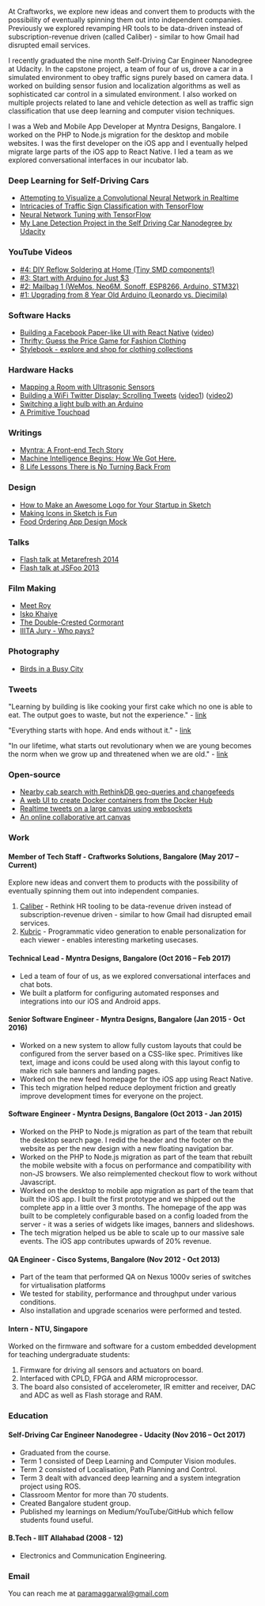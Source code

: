 At Craftworks, we explore new ideas and convert them to products with the possibility of eventually spinning them out into independent companies. Previously we explored revamping HR tools to be data-driven instead of subscription-revenue driven (called Caliber) - similar to how Gmail had disrupted email services.

I recently graduated the nine month Self-Driving Car Engineer Nanodegree at Udacity. In the capstone project, a team of four of us, drove a car in a simulated environment to obey traffic signs purely based on camera data. I worked on building sensor fusion and localization algorithms as well as sophisticated car control in a simulated environment. I also worked on multiple projects related to lane and vehicle detection as well as traffic sign classification that use deep learning and computer vision techniques.

I was a Web and Mobile App Developer at Myntra Designs, Bangalore. I worked on the PHP to Node.js migration for the desktop and mobile websites. I was the first developer on the iOS app and I eventually helped migrate large parts of the iOS app to React Native. I led a team as we explored conversational interfaces in our incubator lab.

### Deep Learning for Self-Driving Cars

* [Attempting to Visualize a Convolutional Neural Network in Realtime](https://medium.com/@paramaggarwal/attempting-to-visualize-a-convolutional-neural-network-in-realtime-1edd1f3d6c13)
* [Intricacies of Traffic Sign Classification with TensorFlow](https://chatbotslife.com/intricacies-of-traffic-sign-classification-with-tensorflow-8f994b1c8ba)
* [Neural Network Tuning with TensorFlow](https://medium.com/@paramaggarwal/neural-network-tuning-with-tensorflow-cc14a23f132c)
* [My Lane Detection Project in the Self Driving Car Nanodegree by Udacity](https://medium.com/@paramaggarwal/my-lane-detection-project-for-the-self-driving-car-nanodegree-by-udacity-36a230553bd3)

### YouTube Videos

* [#4: DIY Reflow Soldering at Home (Tiny SMD components!) ](https://www.youtube.com/watch?v=xd08gRibkds)
* [#3: Start with Arduino for Just $3 ](https://www.youtube.com/watch?v=hsaroVCHuPE)
* [#2: Mailbag 1 (WeMos, Neo6M, Sonoff, ESP8266, Arduino, STM32)](https://www.youtube.com/watch?v=Zil9q-xFoz4)
* [#1: Upgrading from 8 Year Old Arduino (Leonardo vs. Diecimila) ](https://www.youtube.com/watch?v=3dLntHpwfjA)

### Software Hacks

* [Building a Facebook Paper-like UI with React Native](https://medium.com/@paramaggarwal/building-a-facebook-paper-like-ui-with-react-native-4a753623d343) ([video](https://vimeo.com/175727390))
* [Thrifty: Guess the Price Game for Fashion Clothing](https://vimeo.com/163112588)
* [Stylebook - explore and shop for clothing collections](https://vimeo.com/129634730)

### Hardware Hacks

* [Mapping a Room with Ultrasonic Sensors](https://www.hackster.io/paramaggarwal/mapping-a-room-with-ultrasonic-distance-sensors-9725b7)
* [Building a WiFi Twitter Display: Scrolling Tweets](https://medium.com/@paramaggarwal/building-a-wifi-twitter-display-scrolling-tweets-7788d20ffbd3#.1mu5onwxd) ([video1](https://vimeo.com/49606294)) ([video2](https://vimeo.com/46611743))
* [Switching a light bulb with an Arduino](https://vimeo.com/47259792)
* [A Primitive Touchpad](https://vimeo.com/18922055)

### Writings

* [Myntra: A Front-end Tech Story](https://medium.com/myntra-engineering/myntra-a-front-end-tech-story-ded7d3626f6)
* [Machine Intelligence Begins: How We Got Here.](https://medium.com/@paramaggarwal/machine-intelligence-begins-how-we-got-here-eecc8cbec49e#.opotke1qi)
* [8 Life Lessons There is No Turning Back From](https://medium.com/@paramaggarwal/8-life-lessons-there-is-no-turning-back-from-db1de3fa34e0#.fempys1yz)

### Design

* [How to Make an Awesome Logo for Your Startup in Sketch](https://medium.com/sketch-app-sources/tutorial-make-an-awesome-logo-for-your-startup-with-sketch-6a7a9187023c)
* [Making Icons in Sketch is Fun](https://medium.com/ux-for-india/making-icons-in-sketch-is-fun-60cc67ed54b0)
* [Food Ordering App Design Mock](http://github.com/paramaggarwal/hungry)

### Talks

* [Flash talk at Metarefresh 2014](https://www.youtube.com/watch?v=iG01gVs9Wpo)
* [Flash talk at JSFoo 2013](https://www.youtube.com/watch?v=ZvXuW3tyQF0&t=6m35s)

### Film Making

* [Meet Roy](https://vimeo.com/19773975)
* [Isko Khaiye](https://vimeo.com/18638097)
* [The Double-Crested Cormorant ](https://vimeo.com/68470594)
* [IIITA Jury - Who pays?](https://vimeo.com/22465409)

### Photography

* [Birds in a Busy City](https://medium.com/@paramaggarwal/birds-in-a-busy-city-44cce47943e8#.5mx57kgo4)

### Tweets

"Learning by building is like cooking your first cake which no one is able to eat. The output goes to waste, but not the experience." - [link](https://twitter.com/paramaggarwal/status/676758747000147969)

"Everything starts with hope. And ends without it." - [link](https://twitter.com/paramaggarwal/status/665578012818210817)

"In our lifetime, what starts out revolutionary when we are young becomes the norm when we grow up and threatened when we are old." - [link](https://twitter.com/paramaggarwal/status/657408132960813056)

### Open-source

* [Nearby cab search with RethinkDB geo-queries and changefeeds](https://github.com/paramaggarwal/nearby-cabs)
* [A web UI to create Docker containers from the Docker Hub](https://github.com/paramaggarwal/dockerweb)
* [Realtime tweets on a large canvas using websockets](https://github.com/paramaggarwal/eventdashboard)
* [An online collaborative art canvas](https://github.com/paramaggarwal/wefiddle)

### Work

#### Member of Tech Staff - Craftworks Solutions, Bangalore (May 2017 – Current)

Explore new ideas and convert them to products with the possibility of eventually spinning them out into independent companies.

1. [Caliber](http://www.caliberbox.com) - Rethink HR tooling to be data-revenue driven instead of subscription-revenue driven - similar to how Gmail had disrupted email services.
2. [Kubric](http://www.kubric.io) - Programmatic video generation to enable personalization for each viewer - enables interesting marketing usecases.

#### Technical Lead - Myntra Designs, Bangalore (Oct 2016 – Feb 2017)

- Led a team of four of us, as we explored conversational interfaces and chat bots.
- We built a platform for configuring automated responses and integrations into our iOS and Android apps.

#### Senior Software Engineer - Myntra Designs, Bangalore (Jan 2015 - Oct 2016)

- Worked on a new system to allow fully custom layouts that could be configured from the server based on a CSS-like spec. Primitives like text, image and icons could be used along with this layout config to make rich sale banners and landing pages.
- Worked on the new feed homepage for the iOS app using React Native.
- This tech migration helped reduce deployment friction and greatly improve development times for everyone on the project.

#### Software Engineer - Myntra Designs, Bangalore (Oct 2013 - Jan 2015)

- Worked on the PHP to Node.js migration as part of the team that rebuilt the desktop search page. I redid the header and the footer on the website as per the new design with a new floating navigation bar.
- Worked on the PHP to Node.js migration as part of the team that rebuilt the mobile website with a focus on performance and compatibility with non-JS browsers. We also reimplemented checkout flow to work without Javascript.
- Worked on the desktop to mobile app migration as part of the team that built the iOS app. I built the first prototype and we shipped out the complete app in a little over 3 months. The homepage of the app was built to be completely configurable based on a config loaded from the server - it was a series of widgets like images, banners and slideshows.
- The tech migration helped us be able to scale up to our massive sale events. The iOS app contributes upwards of 20% revenue.

#### QA Engineer - Cisco Systems, Bangalore (Nov 2012 - Oct 2013)

- Part of the team that performed QA on Nexus 1000v series of switches for virtualisation platforms
- We tested for stability, performance and throughput under various conditions.
- Also installation and upgrade scenarios were performed and tested.

#### Intern - NTU, Singapore

Worked on the firmware and software for a custom embedded development for teaching undergraduate students:

1. Firmware for driving all sensors and actuators on board.
2. Interfaced with CPLD, FPGA and ARM microprocessor.
3. The board also consisted of accelerometer, IR emitter and receiver, DAC and ADC as well as Flash storage and RAM.

### Education

#### Self-Driving Car Engineer Nanodegree - Udacity (Nov 2016 – Oct 2017)

- Graduated from the course.
- Term 1 consisted of Deep Learning and Computer Vision modules.
- Term 2 consisted of Localisation, Path Planning and Control.
- Term 3 dealt with advanced deep learning and a system integration project using ROS.
- Classroom Mentor for more than 70 students.
- Created Bangalore student group.
- Published my learnings on Medium/YouTube/GitHub which fellow students found useful.

#### B.Tech - IIIT Allahabad (2008 - 12)

- Electronics and Communication Engineering.

### Email

You can reach me at paramaggarwal@gmail.com
